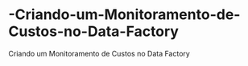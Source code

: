 # -Criando-um-Monitoramento-de-Custos-no-Data-Factory
 Criando um Monitoramento de Custos no Data Factory
